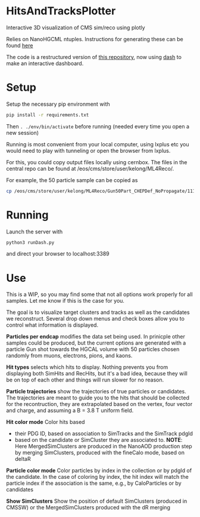 # HitsAndTracksPlotter
Interactive 3D visualization of CMS sim/reco using plotly

Relies on NanoHGCML ntuples. Instructions for generating these can be found [here](https://github.com/kdlong/production_tests)

The code is a restructured version of [this repository](https://github.com/kdlong/SimClusterVisualization), now using [dash](https://plotly.com/dash/) to make an interactive dashboard.

# Setup
Setup the necessary pip environment with
```bash
pip install -r requirements.txt
```
Then ```. ./env/bin/activate``` before running (needed every time you open a new session)

Running is most convenient from your local computer, using lxplus etc you would need to play with tunneling or open the browser from lxplus. 

For this, you could copy output files locally using cernbox. The files in the central repo can be found at /eos/cms/store/user/kelong/ML4Reco/.

For example, the 50 particle sample can be copied as

```bash
cp /eos/cms/store/user/kelong/ML4Reco/Gun50Part_CHEPDef_NoPropagate/111_nanoML.root /eos/user/<yourcernbox>/ML4Reco/Ntuples
```

# Running

Launch the server with

```bash
python3 runDash.py
``` 

and direct your browser to localhost:3389

# Use

This is a WIP, so you may find some that not all options work properly for all samples. Let me know if this is the case for you.

The goal is to visualize target clusters and tracks as well as the candidates we reconstruct. Several drop down menus and check boxes allow you to control what information is displayed.

**Particles per endcap** modifies the data set being used. In prinicple other samples could be produced, but the current options are generated with a particle Gun shot towards the HGCAL volume with 50 particles chosen randomly from muons, electrons, pions, and kaons.

**Hit types** selects which hits to display. Nothing prevents you from displaying both SimHits and RecHits, but it's a bad idea, because they will be on top of each other and things will run slower for no reason.

**Particle trajectories** show the trajectories of true particles or candidates. The trajectories are meant to guide you to the hits that should be collected for the recontruction, they are extrapolated based on the vertex, four vector and charge, and assuming a B = 3.8 T uniform field.

**Hit color mode** Color hits based 

* their PDG ID, based on association to SimTracks and the SimTrack pdgId
*  based on the candidate or SimCluster they are associated to. 
**NOTE**: Here MergedSimClusters are produced in the NanoAOD production step by merging SimClusters, produced with the fineCalo mode, based on deltaR

**Particle color mode** Color particles by index in the collection or by pdgId of the candidate. In the case of coloring by index, the hit index will match the particle index if the association is the same, e.g., by CaloParticles or by candidates

**Show SimClusters** Show the position of default SimClusters (produced in CMSSW) or the MergedSimClusters produced with the dR merging
